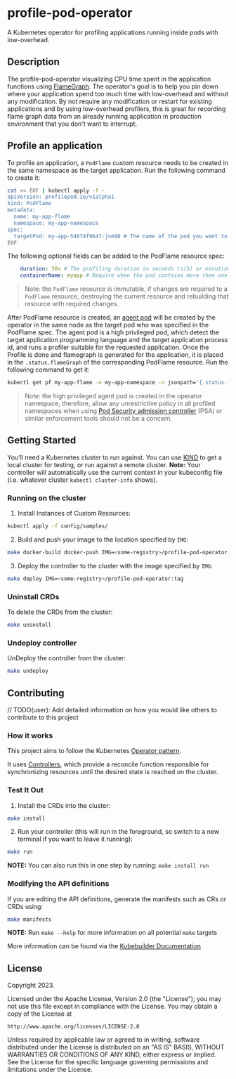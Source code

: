 # profile-pod-operator
A Kubernetes operator for profiling applications running inside pods with low-overhead.

## Description
The profile-pod-operator visualizing CPU time spent in the application functions using [FlameGraph](https://www.brendangregg.com/flamegraphs.html). The operator's goal is to help you pin down where your application spend too much time with low-overhead and without any modification. By not require any modification or restart for existing applications and by using low-overhead profilers, this is great for recording flame graph data from an already running application in production environment that you don't want to interrupt. 

## Profile an application
To profile an application, a `PodFlame` custom resource needs to be created in the same namespace as the target application. Run the following command to create it:

```sh
cat << EOF | kubectl apply -f -
apiVersion: profilepod.io/v1alpha1
kind: PodFlame
metadata:
  name: my-app-flame
  namespace: my-app-namespace
spec:
  targetPod: my-app-54674f9647-jvm98 # The name of the pod you want to profile.
EOF
```
The following optional fields can be added to the PodFlame resource spec:

```yaml
    duration: 30s # The profiling duration in seconds (s/S) or minutins (m/M). default: 2m.
    containerName: myapp # Require when the pod contains more then one container. 
```
> Note: the `PodFlame` resource is immutable, if changes are required to a `PodFlame` resource, destroying the current resource and rebuilding that resource with required changes.


After PodFlame resource is created, an [agent pod](https://github.com/profile-pod/profile-pod-agent) will be created by the operator in the same node as the target pod who was specified in the PodFlame spec.
The agent pod is a high privileged pod, which detect the target application programming language and the target application process id, and runs a profiler suitable for the requested application. Once the Profile is done and flamegraph is generated for the application, it is placed in the `.status.flameGraph` of the corresponding PodFlame resource. Run the following command to get it: 

```sh
kubectl get pf my-app-flame -n my-app-namespace -o jsonpath='{.status.flameGraph}' | base64 -d | gunzip > myapp-flamegraph.html
```


> Note: the high privileged agent pod is created in the operator namespace, therefore, allow any unrestrictive policy in all profiled namespaces when using [Pod Security admission controller](https://kubernetes.io/docs/concepts/security/pod-security-admission/) (PSA) or similar enforcement tools should not be a concern. 
## Getting Started
You’ll need a Kubernetes cluster to run against. You can use [KIND](https://sigs.k8s.io/kind) to get a local cluster for testing, or run against a remote cluster.
**Note:** Your controller will automatically use the current context in your kubeconfig file (i.e. whatever cluster `kubectl cluster-info` shows).

### Running on the cluster
1. Install Instances of Custom Resources:

```sh
kubectl apply -f config/samples/
```

2. Build and push your image to the location specified by `IMG`:

```sh
make docker-build docker-push IMG=<some-registry>/profile-pod-operator:tag
```

3. Deploy the controller to the cluster with the image specified by `IMG`:

```sh
make deploy IMG=<some-registry>/profile-pod-operator:tag
```

### Uninstall CRDs
To delete the CRDs from the cluster:

```sh
make uninstall
```

### Undeploy controller
UnDeploy the controller from the cluster:

```sh
make undeploy
```

## Contributing
// TODO(user): Add detailed information on how you would like others to contribute to this project

### How it works
This project aims to follow the Kubernetes [Operator pattern](https://kubernetes.io/docs/concepts/extend-kubernetes/operator/).

It uses [Controllers](https://kubernetes.io/docs/concepts/architecture/controller/),
which provide a reconcile function responsible for synchronizing resources until the desired state is reached on the cluster.

### Test It Out
1. Install the CRDs into the cluster:

```sh
make install
```

2. Run your controller (this will run in the foreground, so switch to a new terminal if you want to leave it running):

```sh
make run
```

**NOTE:** You can also run this in one step by running: `make install run`

### Modifying the API definitions
If you are editing the API definitions, generate the manifests such as CRs or CRDs using:

```sh
make manifests
```

**NOTE:** Run `make --help` for more information on all potential `make` targets

More information can be found via the [Kubebuilder Documentation](https://book.kubebuilder.io/introduction.html)

## License

Copyright 2023.

Licensed under the Apache License, Version 2.0 (the "License");
you may not use this file except in compliance with the License.
You may obtain a copy of the License at

    http://www.apache.org/licenses/LICENSE-2.0

Unless required by applicable law or agreed to in writing, software
distributed under the License is distributed on an "AS IS" BASIS,
WITHOUT WARRANTIES OR CONDITIONS OF ANY KIND, either express or implied.
See the License for the specific language governing permissions and
limitations under the License.

